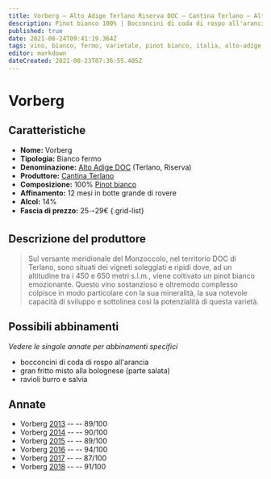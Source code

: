 ```yaml
---
title: Vorberg – Alto Adige Terlano Riserva DOC – Cantina Terlano – Alto-Adige (IT) – 25🠒29€ – 3★ - 5★
description: Pinot bianco 100% | Bocconcini di coda di rospo all'arancia – Gran fritto misto alla bolognese – Ravioli burro e salvia
published: true
date: 2021-08-24T09:41:19.364Z
tags: vino, bianco, fermo, varietale, pinot bianco, italia, alto-adige, bocconcini di coda di rospo all'arancia, gran fritto misto alla bolognese, ravioli burro e salvia, 25🠒29€, 5 stelle
editor: markdown
dateCreated: 2021-08-23T07:36:55.405Z
---
```


# Vorberg

## Caratteristiche
- **Nome:** Vorberg
- **Tipologia:** Bianco fermo 
- **Denominazione:** [Alto Adige DOC](/denominazioni/Italia/Alto-Adige/DOC/Alto-Adige) (Terlano, Riserva)
- **Produttore:** [Cantina Terlano](/produttori/Italia/Alto-Adige/Cantina-Terlano) 
- **Composizione:** 100% [Pinot bianco](/vitigni/Italia/bacca-bianca/pinot-bianco)
- **Affinamento:** 12 mesi in botte grande di rovere
- **Alcol:** 14%
- **Fascia di prezzo:** 25🠒29€
{.grid-list}

## Descrizione del produttore

> Sul versante meridionale del Monzoccolo, nel territorio DOC di Terlano, sono situati dei vigneti soleggiati e ripidi dove, ad un altitudine tra i 450 e 650 metri s.l.m., viene coltivato un pinot bianco emozionante.  Questo vino sostanzioso e oltremodo complesso colpisce in modo particolare con la sua mineralità, la sua notevole capacità di sviluppo e sottolinea così la potenzialità di questa varietà.


## Possibili abbinamenti
*Vedere le singole annate per abbinamenti specifici*

- bocconcini di coda di rospo all'arancia
- gran fritto misto alla bolognese (parte salata)
- ravioli burro e salvia

## Annate
- Vorberg [2013](/vini/Italia/Alto-Adige/Cantina-Terlano/Vorberg/2013) -- <span class="star-4"></span> -- 89/100
- Vorberg [2014](/vini/Italia/Alto-Adige/Cantina-Terlano/Vorberg/2014) -- <span class="star-4"></span> -- 90/100
- Vorberg [2015](/vini/Italia/Alto-Adige/Cantina-Terlano/Vorberg/2015) -- <span class="star-4"></span> -- 89/100
- Vorberg [2016](/vini/Italia/Alto-Adige/Cantina-Terlano/Vorberg/2016) -- <span class="star-5"></span> -- 94/100  
- Vorberg [2017](/vini/Italia/Alto-Adige/Cantina-Terlano/Vorberg/2017) -- <span class="star-3"></span> -- 87/100
- Vorberg [2018](/vini/Italia/Alto-Adige/Cantina-Terlano/Vorberg/2018) -- <span class="star-5"></span> -- 91/100 
 